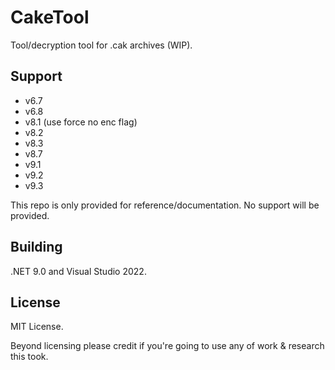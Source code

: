 # CakeTool

Tool/decryption tool for .cak archives (WIP).

## Support

* v6.7
* v6.8
* v8.1 (use force no enc flag)
* v8.2
* v8.3
* v8.7
* v9.1
* v9.2
* v9.3

This repo is only provided for reference/documentation. No support will be provided.

## Building

.NET 9.0 and Visual Studio 2022.

## License

MIT License.

Beyond licensing please credit if you're going to use any of work & research this took.
